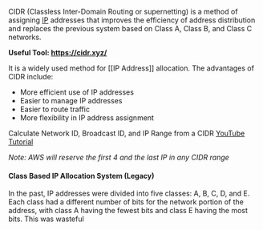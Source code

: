 CIDR (Classless Inter-Domain Routing or supernetting) is a method of assigning [IP](https://www.techtarget.com/searchunifiedcommunications/definition/Internet-Protocol) addresses that improves the efficiency of address distribution and replaces the previous system based on Class A, Class B, and Class C networks.

**Useful Tool: https://cidr.xyz/**

It is a widely used method for [[IP Address]] allocation.
The advantages of CIDR include:
-   More efficient use of IP addresses
-   Easier to manage IP addresses
-   Easier to route traffic
-   More flexibility in IP address assignment

Calculate Network ID, Broadcast ID, and IP Range from a CIDR [YouTube Tutorial](https://www.youtube.com/watch?v=POPoAjWFkGg&t=336s)

_Note: AWS will reserve the first 4 and the last IP in any CIDR range_
#### Class Based IP Allocation System (Legacy)
In the past, IP addresses were divided into five classes: A, B, C, D, and E. Each class had a different number of bits for the network portion of the address, with class A having the fewest bits and class E having the most bits. This was wasteful